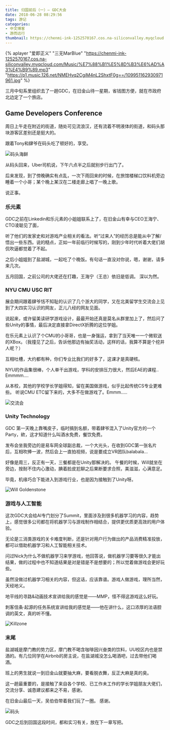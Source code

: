 ```yaml
---
title: 归国前后（一）— GDC大会
date: 2018-06-28 08:29:56
tags: 游记
categories: 
- 中文博客
- 游而远行
thumbnail: https://chenmi-ink-1252570167.cos.na-siliconvalley.myqcloud.com/GDCBanner.JPG
---
```


{% aplayer "爱即正义" "三无MarBlue" "https://chenmi-ink-1252570167.cos.na-siliconvalley.myqcloud.com/Music/%E7%88%B1%E5%8D%B3%E6%AD%A3%E4%B9%89.mp3" "https://p1.music.126.net/NMEHvq2CgiM4nL2ShxtF0g==/109951162930971961.jpg" %}



三月中旬系里组织去了一趟GDC，在旧金山待一星期，省钱图方便，就在市政府北边定了一个旅店。

## Game Developers Conference

周日上午走在附近的街道，随处可见流浪汉，还有流着不明液体的街道，和码头那块游客区差别还是挺大的。

跟着Tony和肆爷在码头吃了顿好的，享受。
<!--more-->
![码头海鲜](https://chenmi-ink-1252570167.cos.na-siliconvalley.myqcloud.com/GDC%20Port.jpg)

从码头回来，Uber司机说，下午六点半之后就别步行出门了。

后来发现，到了傍晚确实有点乱，一次下雨回来的时候，在旅馆楼梯口饮料机旁边睡着一个小哥；某个晚上某汉在二楼走廊上唱了一晚上歌。 

说正事。

### 乐元素

GDC之前在Linkedin和乐元素的小姐姐联系上了，在旧金山有幸与CEO王海宁、CTO凌聪见了面，

听了他们的发家史和对游戏产业相关的看法。听“过来人”的经历总是能从中了解/悟出一些东西。说的糙点，正如一年前临行时候写的，刚到少年时代听着大佬们胡侃吹逼都觉着了不起。

之后小姐姐到了盐湖城，一起吃了个晚饭。有句话一直没对你说，嗯，谢谢，请多来几次。

五月回国，之前公司的大佬还在打趣，王海宁（王总）依旧是低调。 深以为然。 

### NYU CMU USC RIT 

展会期间跟着肆爷恬不知耻的认识了几个浙大的同学，又在北美留学生交流会上见到了大四实习认识的网友，正儿八经的网友见面。

说起来，或许留美读研学游戏设计，最最开始还真是莫名从群里加上了，然后问了些Unity的事情，最后决定直接拿DirectX折腾的这位学姐。

在乐元素上认识了个CMU的小哥哥，也是一身强运，拿到了当天唯一一个微软送的XBox。（我撞见了之后，告诉他那边有抽奖活动，这样的话，我算不算是个挖井人呢？）

互相吐槽，大约都有种，你们专业比我们的好多了，这课才是真硬核。 

NYU的作品集很棒，个人单干出游戏，学科的安排压力很大，然后EAE的课程..  Emmmm....

从本校，其他的学校学长学姐得知，留在美国做游戏，似乎比起传统CS专业更难些。 听说CMU ETC留下来的，大多不在做游戏了。Emmm.....

![交流会](https://chenmi-ink-1252570167.cos.na-siliconvalley.myqcloud.com/GDC%20Connect.jpg)

### Unity Technology 

GDC 第一天晚上靠嘴皮子，临时搞到名额，带着肆爷混入了Unity官方的一个Party，欸，这才知道什么叫酒水免费，餐饮免费。

发布会坐我旁边的是易车网全球副总裁，一个大光头，在收到GDC第一张名片后，互相吹捧一波，然后会上一直拍视频，说是要成立VR团队balabala...

好像是周三，反正有一天，三餐都是在Unity那解决的。 午餐的时候，Will就坐在旁边，按耐不住内心激动，腆着脸皮尬聊之后果断要求合照，美滋滋，心满意足。

毕竟，机缘巧合下能进入到游戏行业，也是因为接触到了Unity呀。

![Will Goldenstone](https://chenmi-ink-1252570167.cos.na-siliconvalley.myqcloud.com/GDC%20UNITY.JPG)

### 游戏与人工智能

这次GDC大会给AI专门划分了Summit，里面涉及到很多机器学习的内容，趋势上，感觉很多公司都在将机器学习与游戏制作相结合，提供更优质更高效的用户体验。

无论是三消类游戏的关卡难度判断，还是针对用户行为做出的产品消费精准投放，都可以借助机器学习和人工智能相关技术。

问过Nick为什么不做机器学习来学游戏，他回答说，做机器学习要等很久才能出结果，做的过程中也不知道结果是对是错是不是想要的；所以觉着做游戏会更好玩些。

虽然没做过机器学习相关的内容，但这话，应该靠谱。游戏人做游戏，理所当然，天经地义。

地平线的寻路&动画技术宣讲给我的感觉是——MMP，怪不得这游戏这么好玩。

刺客信条·起源的任务系统宣讲给我的感觉是——他在讲什么，这口浓厚的法语腔调的英文，真的听不懂。

![Killzone](https://chenmi-ink-1252570167.cos.na-siliconvalley.myqcloud.com/GDC%20Killzone.JPG)


### 末尾

盐湖城是摩门教的势力区，摩门教不喝含咖啡因兴奋类的饮料，UU校区内也是禁酒的。有几位同学在Airbnb的房主说，在盐湖城没怎么喝酒吧，过去带他们喝酒。

班上的男生就说一到旧金山就要抽大麻，要看脱衣舞，反正大麻是真的臭。

这一趟最重要的，是接触了来自各个学校、已工作未工作的学长学姐朋友大佬们，交流分享、诚恳建议都来之不易，感谢。

在旧金山最后一天，吴伯伯带着我们玩了一圈。 感谢。

![码头](https://chenmi-ink-1252570167.cos.na-siliconvalley.myqcloud.com/IMG_5259.JPG)


GDC之后到回国这段时间，都和实习有关，放在下一章写把。